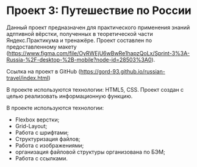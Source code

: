 # Проект 3: Путешествие по России

Данный проект предназначен для практического применения знаний адптивной вёрстки, полученных в теоретической части Яндекс.Практикума и тренажёре.
Проект составлен по предоставленному макету (https://www.figma.com/file/OyRWEjU6wBwRe1hapzQoLx/Sprint-3%3A-Russia-%2F-desktop-%2B-mobile?node-id=28503%3A0).

Ссылка на проект в GitHub (https://gord-93.github.io/russian-travel/index.html)

В проекте используются технологии: HTML5, CSS.
Проект создан с целью реализовать информационную функцию.

В проекте используются технологии:
- Flexbox верстки;
- Grid-Layout;
- Работа с шрифтами;
- Структуризация файлов;
- Работа с изображениями;
- организация файловой структуры организована по БЭМ;
- Работа с ссылками. 